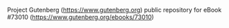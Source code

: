 Project Gutenberg (https://www.gutenberg.org) public repository
for eBook #73010 (https://www.gutenberg.org/ebooks/73010)
